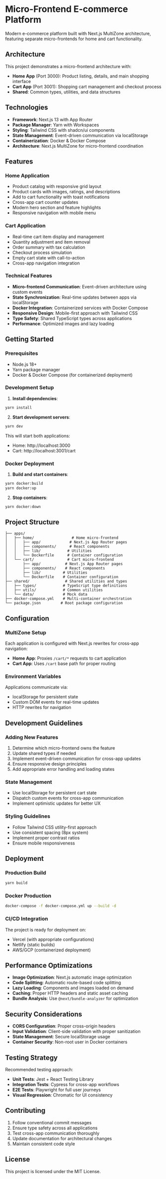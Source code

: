 # Micro-Frontend E-commerce Platform

Modern e-commerce platform built with Next.js MultiZone architecture, featuring separate micro-frontends for home and cart functionality.

## Architecture

This project demonstrates a micro-frontend architecture with:

- **Home App** (Port 3000): Product listing, details, and main shopping interface
- **Cart App** (Port 3001): Shopping cart management and checkout process
- **Shared**: Common types, utilities, and data structures

## Technologies

- **Framework**: Next.js 13 with App Router
- **Package Manager**: Yarn with Workspaces
- **Styling**: Tailwind CSS with shadcn/ui components
- **State Management**: Event-driven communication via localStorage
- **Containerization**: Docker & Docker Compose
- **Architecture**: Next.js MultiZone for micro-frontend coordination

## Features

### Home Application
- Product catalog with responsive grid layout
- Product cards with images, ratings, and descriptions
- Add to cart functionality with toast notifications
- Cross-app cart counter updates
- Modern hero section and feature highlights
- Responsive navigation with mobile menu

### Cart Application
- Real-time cart item display and management
- Quantity adjustment and item removal
- Order summary with tax calculation
- Checkout process simulation
- Empty cart state with call-to-action
- Cross-app navigation integration

### Technical Features
- **Micro-frontend Communication**: Event-driven architecture using custom events
- **State Synchronization**: Real-time updates between apps via localStorage
- **Docker Integration**: Containerized services with Docker Compose
- **Responsive Design**: Mobile-first approach with Tailwind CSS
- **Type Safety**: Shared TypeScript types across applications
- **Performance**: Optimized images and lazy loading

## Getting Started

### Prerequisites
- Node.js 18+
- Yarn package manager
- Docker & Docker Compose (for containerized deployment)

### Development Setup

1. **Install dependencies**:
```bash
yarn install
```

2. **Start development servers**:
```bash
yarn dev
```

This will start both applications:
- Home: http://localhost:3000
- Cart: http://localhost:3001/cart

### Docker Deployment

1. **Build and start containers**:
```bash
yarn docker:build
yarn docker:up
```

2. **Stop containers**:
```bash
yarn docker:down
```

## Project Structure

```
├── apps/
│   ├── home/                 # Home micro-frontend
│   │   ├── app/             # Next.js App Router pages
│   │   ├── components/      # React components
│   │   ├── lib/            # Utilities
│   │   └── Dockerfile      # Container configuration
│   └── cart/               # Cart micro-frontend
│       ├── app/           # Next.js App Router pages
│       ├── components/    # React components
│       ├── lib/          # Utilities
│       └── Dockerfile    # Container configuration
├── shared/                # Shared utilities and types
│   ├── types/            # TypeScript type definitions
│   ├── utils/            # Common utilities
│   └── data/             # Mock data
├── docker-compose.yml    # Multi-container orchestration
└── package.json         # Root package configuration
```

## Configuration

### MultiZone Setup
Each application is configured with Next.js rewrites for cross-app navigation:

- **Home App**: Proxies `/cart/*` requests to cart application
- **Cart App**: Uses `/cart` base path for proper routing

### Environment Variables
Applications communicate via:
- localStorage for persistent state
- Custom DOM events for real-time updates
- HTTP rewrites for navigation

## Development Guidelines

### Adding New Features
1. Determine which micro-frontend owns the feature
2. Update shared types if needed
3. Implement event-driven communication for cross-app updates
4. Ensure responsive design principles
5. Add appropriate error handling and loading states

### State Management
- Use localStorage for persistent cart state
- Dispatch custom events for cross-app communication
- Implement optimistic updates for better UX

### Styling Guidelines
- Follow Tailwind CSS utility-first approach
- Use consistent spacing (8px system)
- Implement proper contrast ratios
- Ensure mobile responsiveness

## Deployment

### Production Build
```bash
yarn build
```

### Docker Production
```bash
docker-compose -f docker-compose.yml up --build -d
```

### CI/CD Integration
The project is ready for deployment on:
- Vercel (with appropriate configurations)
- Netlify (static builds)
- AWS/GCP (containerized deployment)

## Performance Optimizations

- **Image Optimization**: Next.js automatic image optimization
- **Code Splitting**: Automatic route-based code splitting
- **Lazy Loading**: Components and images loaded on demand
- **Caching**: Proper HTTP headers and static asset caching
- **Bundle Analysis**: Use `@next/bundle-analyzer` for optimization

## Security Considerations

- **CORS Configuration**: Proper cross-origin headers
- **Input Validation**: Client-side validation with proper sanitization
- **State Management**: Secure localStorage usage
- **Container Security**: Non-root user in Docker containers

## Testing Strategy

Recommended testing approach:
- **Unit Tests**: Jest + React Testing Library
- **Integration Tests**: Cypress for cross-app workflows
- **E2E Tests**: Playwright for full user journeys
- **Visual Regression**: Chromatic for UI consistency

## Contributing

1. Follow conventional commit messages
2. Ensure type safety across all applications
3. Test cross-app communication thoroughly
4. Update documentation for architectural changes
5. Maintain consistent code style

## License

This project is licensed under the MIT License.
